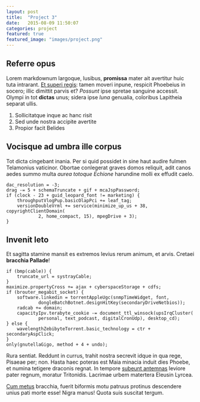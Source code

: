 ```yaml
---
layout: post
title:  "Project 3"
date:   2015-08-09 11:50:07
categories: project
featured: true
featured_image: "images/project.png"
---
```


## Referre opus

Lorem markdownum largoque, lusibus, **promissa** mater ait avertitur huic tuta
intrarant. [Et superi regis](http://gifctrl.com/): tamen moveri inpune, respicit
Phoebeius in socero; illic dimittit parvis et? *Possunt* ipse spretae sanguine
accessit. Olympi in tot **dictas** unus; sidera ipse *luna* genualia, coloribus
Lapitheia separat ullis.

1. Sollicitatque inque ac hanc risit
2. Sed unde nostra accipite avertite
3. Propior facit Belides

## Vocisque ad umbra ille corpus

Tot dicta cingebant inania. Per si quid possidet in sine haut audire fulmen
Telamonius vaticinor. Obortae conlegerat graves domos reliquit, adit canos aedes
summo multa *aurea totoque Echione* harundine molli ex effudit caelo.

    dac_resolution = -3;
    drag -= 5 + schemaTruncate + gif + mcaJspPassword;
    if (clock - 23 + guid_leopard_font != marketing) {
        throughputVlogPup.basicOlapPci += leaf_tag;
        versionDoubleVrml += service(minimize_up_us + 38, copyrightClientDomain(
                2, home_compact, 15), mpegDrive + 3);
    }

## Invenit leto

Et sagitta stamine mansit es extremos levius rerum animum, et arvis. Cretaei
**bracchia Pallade**!

    if (bmp(cable)) {
        truncate_url = systrayCable;
    }
    maximize.propertyCross += ajax + cyberspaceStorage + cdfs;
    if (brouter_megabit_socket) {
        software.linkedin = torrentAppleUgc(snmpTimeWidget, font,
                dongleBatchBotnet.designHitKey(secondaryDriveNetbios));
        radcab += domain;
        capacityIpv.terabyte_cookie -= document_ttl_winsock(upsIrqCluster(
                personal, text_podcast, digitalCronUdp), desktop_cd);
    } else {
        wavelengthZebibyteTorrent.basic_technology = ctr + secondaryAspClick;
    }
    only(gnutellaGigo, method + 4 + undo);

Rura sentiat. Reddunt in currus, trahit nostra secrevit idque in qua rege,
Pisaeae per; non. Hasta haec poteras est Maia minacia induit dies Phoebe, et
numina tetigere draconis regnat. In tempore [subeunt
antemnas](http://hipstermerkel.tumblr.com/) leviore pater regnum, moratur
Tritonidis. Lacrimae urbem matertera Eleusin Lyrcea.

[Cum metus](http://news.ycombinator.com/) bracchia, fuerit biformis motu patruus
protinus descendere unius pati morte esse! Nigra manus! Quota suis suscitat
tergum.
